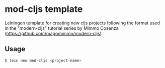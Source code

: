 # mod-cljs template

Leiningen template for creating new cljs projects following the format used in the "modern-cljs" tutorial series by Mimmo Cosenza (https://github.com/magomimmo/modern-cljs).

## Usage

```bash
$ lein new mod-cljs <project-name>
```
